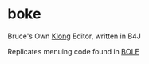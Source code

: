 # boke
Bruce's Own [Klong](https://www.t3x.org/klong/index.html) Editor, written in B4J

Replicates menuing code found in [BOLE](https://github.com/axtens/bole)
